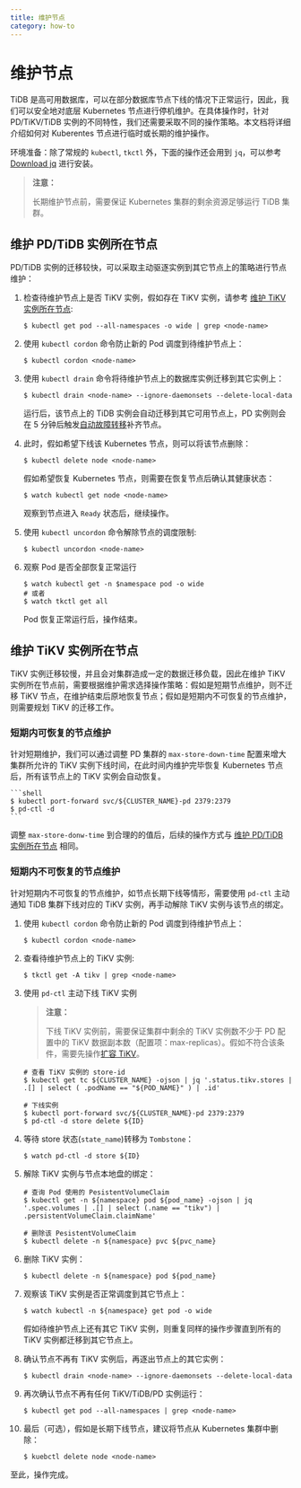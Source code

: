 ```yaml
---
title: 维护节点
category: how-to
---
```


# 维护节点

TiDB 是高可用数据库，可以在部分数据库节点下线的情况下正常运行，因此，我们可以安全地对底层 Kubernetes 节点进行停机维护。在具体操作时，针对 PD/TiKV/TiDB 实例的不同特性，我们还需要采取不同的操作策略。本文档将详细介绍如何对 Kuberentes 节点进行临时或长期的维护操作。

环境准备：除了常规的 `kubectl`, `tkctl` 外，下面的操作还会用到 `jq`，可以参考 [Download jq](https://stedolan.github.io/jq/download/) 进行安装。

> **注意：**
>
> 长期维护节点前，需要保证 Kubernetes 集群的剩余资源足够运行 TiDB 集群。

## 维护 PD/TiDB 实例所在节点

PD/TiDB 实例的迁移较快，可以采取主动驱逐实例到其它节点上的策略进行节点维护：

1. 检查待维护节点上是否 TiKV 实例，假如存在 TiKV 实例，请参考 [维护 TiKV 实例所在节点](#维护-tikv-实例所在节点):
    
    ```shell
    $ kubectl get pod --all-namespaces -o wide | grep <node-name>
    ```
	
2. 使用 `kubectl cordon` 命令防止新的 Pod 调度到待维护节点上：

    ```shell
    $ kubectl cordon <node-name>
    ```

3. 使用 `kubectl drain` 命令将待维护节点上的数据库实例迁移到其它实例上：

    ```shell
    $ kubectl drain <node-name> --ignore-daemonsets --delete-local-data
    ```

    运行后，该节点上的 TiDB 实例会自动迁移到其它可用节点上，PD 实例则会在 5 分钟后触发[自动故障转移](/TODO/link-to-auto-failover)补齐节点。

4. 此时，假如希望下线该 Kubernetes 节点，则可以将该节点删除：

    ```shell
    $ kubectl delete node <node-name>
    ```

    假如希望恢复 Kubernetes 节点，则需要在恢复节点后确认其健康状态：

    ```shell
    $ watch kubectl get node <node-name>
    ```
    
    观察到节点进入 `Ready` 状态后，继续操作。

5. 使用 `kubectl uncordon` 命令解除节点的调度限制:

    ```shell
    $ kubectl uncordon <node-name>
    ```

6. 观察 Pod 是否全部恢复正常运行

    ```shell
    $ watch kubectl get -n $namespace pod -o wide
    # 或者
    $ watch tkctl get all
    ```

    Pod 恢复正常运行后，操作结束。

## 维护 TiKV 实例所在节点

TiKV 实例迁移较慢，并且会对集群造成一定的数据迁移负载，因此在维护 TiKV 实例所在节点前，需要根据维护需求选择操作策略：假如是短期节点维护，则不迁移 TiKV 节点，在维护结束后原地恢复节点；假如是短期内不可恢复的节点维护，则需要规划 TiKV 的迁移工作。

### 短期内可恢复的节点维护

针对短期维护，我们可以通过调整 PD 集群的 `max-store-down-time` 配置来增大集群所允许的 TiKV 实例下线时间，在此时间内维护完毕恢复 Kubernetes 节点后，所有该节点上的 TiKV 实例会自动恢复。

    ```shell
    $ kubectl port-forward svc/${CLUSTER_NAME}-pd 2379:2379
    $ pd-ctl -d 
    ```

调整 `max-store-donw-time` 到合理的的值后，后续的操作方式与 [维护 PD/TiDB 实例所在节点](#维护-pdtidb-实例所在节点) 相同。 

### 短期内不可恢复的节点维护

针对短期内不可恢复的节点维护，如节点长期下线等情形，需要使用 `pd-ctl` 主动通知 TiDB 集群下线对应的 TiKV 实例，再手动解除 TiKV 实例与该节点的绑定。

1. 使用 `kubectl cordon` 命令防止新的 Pod 调度到待维护节点上：

    ```shell
    $ kubectl cordon <node-name>
    ```

2. 查看待维护节点上的 TiKV 实例:

    ```shell
	$ tkctl get -A tikv | grep <node-name>
    ```

3. 使用 `pd-ctl` 主动下线 TiKV 实例 

    > **注意：**
    > 
    > 下线 TiKV 实例前，需要保证集群中剩余的 TiKV 实例数不少于 PD 配置中的 TiKV 数据副本数（配置项：max-replicas）。假如不符合该条件，需要先操作[扩容 TiKV](/TODO/link-to-scaling)。

    ```shell
    # 查看 TiKV 实例的 store-id
    $ kubectl get tc ${CLUSTER_NAME} -ojson | jq '.status.tikv.stores | .[] | select ( .podName == "${POD_NAME}" ) | .id'

    # 下线实例
    $ kubectl port-forward svc/${CLUSTER_NAME}-pd 2379:2379
    $ pd-ctl -d store delete ${ID}
    ```

4. 等待 store 状态(`state_name`)转移为 `Tombstone`：

    ```shell
    $ watch pd-ctl -d store ${ID}
    ```

5. 解除 TiKV 实例与节点本地盘的绑定：

    ```shell
    # 查询 Pod 使用的 PesistentVolumeClaim
    $ kubectl get -n ${namespace} pod ${pod_name} -ojson | jq '.spec.volumes | .[] | select (.name == "tikv") | .persistentVolumeClaim.claimName'
    
    # 删除该 PesistentVolumeClaim
    $ kubectl delete -n ${namespace} pvc ${pvc_name}
    ```
		
6. 删除 TiKV 实例：
		
    ```shell
    $ kubectl delete -n ${namespace} pod ${pod_name}
    ```

7. 观察该 TiKV 实例是否正常调度到其它节点上：

    ```shell
    $ watch kubectl -n ${namespace} get pod -o wide
    ```
	
	假如待维护节点上还有其它 TiKV 实例，则重复同样的操作步骤直到所有的 TiKV 实例都迁移到其它节点上。

8. 确认节点不再有 TiKV 实例后，再逐出节点上的其它实例：

    ```shell
    $ kubectl drain <node-name> --ignore-daemonsets --delete-local-data
    ```

9. 再次确认节点不再有任何 TiKV/TiDB/PD 实例运行：

    ```shell
    $ kubectl get pod --all-namespaces | grep <node-name>
    ```

10. 最后（可选），假如是长期下线节点，建议将节点从 Kubernetes 集群中删除：
	
    ```shell
	$ kuebctl delete node <node-name>
    ```

至此，操作完成。

